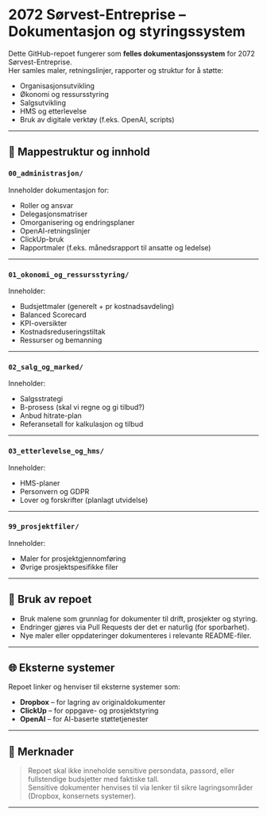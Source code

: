 # 2072 Sørvest-Entreprise – Dokumentasjon og styringssystem

Dette GitHub-repoet fungerer som **felles dokumentasjonssystem** for 2072 Sørvest-Entreprise.  
Her samles maler, retningslinjer, rapporter og struktur for å støtte:
- Organisasjonsutvikling
- Økonomi og ressursstyring
- Salgsutvikling
- HMS og etterlevelse
- Bruk av digitale verktøy (f.eks. OpenAI, scripts)

---

## 📁 Mappestruktur og innhold

### `00_administrasjon/`
Inneholder dokumentasjon for:
- Roller og ansvar
- Delegasjonsmatriser
- Omorganisering og endringsplaner
- OpenAI-retningslinjer
- ClickUp-bruk
- Rapportmaler (f.eks. månedsrapport til ansatte og ledelse)

---

### `01_okonomi_og_ressursstyring/`
Inneholder:
- Budsjettmaler (generelt + pr kostnadsavdeling)
- Balanced Scorecard
- KPI-oversikter
- Kostnadsreduseringstiltak
- Ressurser og bemanning

---

### `02_salg_og_marked/`
Inneholder:
- Salgsstrategi
- B-prosess (skal vi regne og gi tilbud?)
- Anbud hitrate-plan
- Referansetall for kalkulasjon og tilbud

---

### `03_etterlevelse_og_hms/`
Inneholder:
- HMS-planer
- Personvern og GDPR
- Lover og forskrifter (planlagt utvidelse)

---

### `99_prosjektfiler/`
Inneholder:
- Maler for prosjektgjennomføring
- Øvrige prosjektspesifikke filer

---

## 🚀 Bruk av repoet
- Bruk malene som grunnlag for dokumenter til drift, prosjekter og styring.
- Endringer gjøres via Pull Requests der det er naturlig (for sporbarhet).
- Nye maler eller oppdateringer dokumenteres i relevante README-filer.

---

## 🌐 Eksterne systemer
Repoet linker og henviser til eksterne systemer som:
- **Dropbox** – for lagring av originaldokumenter
- **ClickUp** – for oppgave- og prosjektstyring
- **OpenAI** – for AI-baserte støttetjenester

---

## 📌 Merknader
> Repoet skal ikke inneholde sensitive persondata, passord, eller fullstendige budsjetter med faktiske tall.  
> Sensitive dokumenter henvises til via lenker til sikre lagringsområder (Dropbox, konsernets systemer).

---

